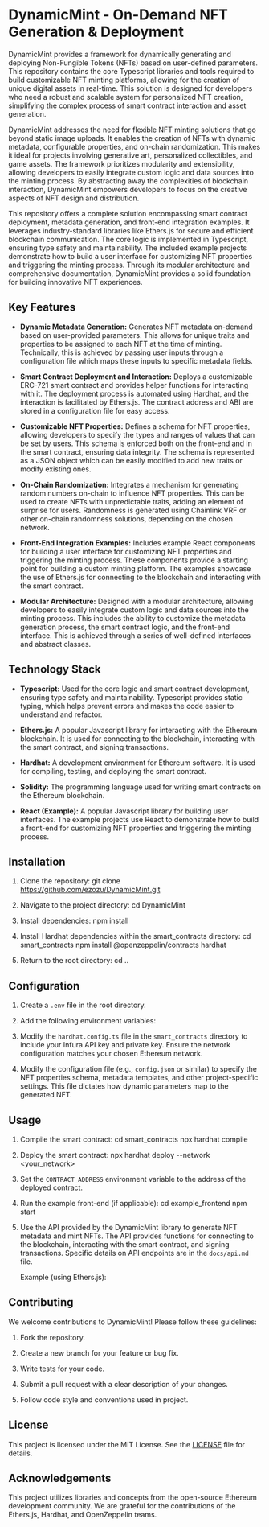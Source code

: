 # DynamicMint - On-Demand NFT Generation & Deployment

DynamicMint provides a framework for dynamically generating and deploying Non-Fungible Tokens (NFTs) based on user-defined parameters. This repository contains the core Typescript libraries and tools required to build customizable NFT minting platforms, allowing for the creation of unique digital assets in real-time. This solution is designed for developers who need a robust and scalable system for personalized NFT creation, simplifying the complex process of smart contract interaction and asset generation.

DynamicMint addresses the need for flexible NFT minting solutions that go beyond static image uploads. It enables the creation of NFTs with dynamic metadata, configurable properties, and on-chain randomization. This makes it ideal for projects involving generative art, personalized collectibles, and game assets. The framework prioritizes modularity and extensibility, allowing developers to easily integrate custom logic and data sources into the minting process. By abstracting away the complexities of blockchain interaction, DynamicMint empowers developers to focus on the creative aspects of NFT design and distribution.

This repository offers a complete solution encompassing smart contract deployment, metadata generation, and front-end integration examples. It leverages industry-standard libraries like Ethers.js for secure and efficient blockchain communication. The core logic is implemented in Typescript, ensuring type safety and maintainability. The included example projects demonstrate how to build a user interface for customizing NFT properties and triggering the minting process. Through its modular architecture and comprehensive documentation, DynamicMint provides a solid foundation for building innovative NFT experiences.

## Key Features

*   **Dynamic Metadata Generation:** Generates NFT metadata on-demand based on user-provided parameters. This allows for unique traits and properties to be assigned to each NFT at the time of minting. Technically, this is achieved by passing user inputs through a configuration file which maps these inputs to specific metadata fields.

*   **Smart Contract Deployment and Interaction:** Deploys a customizable ERC-721 smart contract and provides helper functions for interacting with it. The deployment process is automated using Hardhat, and the interaction is facilitated by Ethers.js. The contract address and ABI are stored in a configuration file for easy access.

*   **Customizable NFT Properties:** Defines a schema for NFT properties, allowing developers to specify the types and ranges of values that can be set by users. This schema is enforced both on the front-end and in the smart contract, ensuring data integrity. The schema is represented as a JSON object which can be easily modified to add new traits or modify existing ones.

*   **On-Chain Randomization:** Integrates a mechanism for generating random numbers on-chain to influence NFT properties. This can be used to create NFTs with unpredictable traits, adding an element of surprise for users. Randomness is generated using Chainlink VRF or other on-chain randomness solutions, depending on the chosen network.

*   **Front-End Integration Examples:** Includes example React components for building a user interface for customizing NFT properties and triggering the minting process. These components provide a starting point for building a custom minting platform. The examples showcase the use of Ethers.js for connecting to the blockchain and interacting with the smart contract.

*   **Modular Architecture:** Designed with a modular architecture, allowing developers to easily integrate custom logic and data sources into the minting process. This includes the ability to customize the metadata generation process, the smart contract logic, and the front-end interface. This is achieved through a series of well-defined interfaces and abstract classes.

## Technology Stack

*   **Typescript:** Used for the core logic and smart contract development, ensuring type safety and maintainability. Typescript provides static typing, which helps prevent errors and makes the code easier to understand and refactor.

*   **Ethers.js:** A popular Javascript library for interacting with the Ethereum blockchain. It is used for connecting to the blockchain, interacting with the smart contract, and signing transactions.

*   **Hardhat:** A development environment for Ethereum software. It is used for compiling, testing, and deploying the smart contract.

*   **Solidity:** The programming language used for writing smart contracts on the Ethereum blockchain.

*   **React (Example):** A popular Javascript library for building user interfaces. The example projects use React to demonstrate how to build a front-end for customizing NFT properties and triggering the minting process.

## Installation

1.  Clone the repository:
    git clone https://github.com/ezozu/DynamicMint.git

2.  Navigate to the project directory:
    cd DynamicMint

3.  Install dependencies:
    npm install

4.  Install Hardhat dependencies within the smart_contracts directory:
    cd smart_contracts
    npm install @openzeppelin/contracts hardhat

5. Return to the root directory:
    cd ..

## Configuration

1.  Create a `.env` file in the root directory.

2.  Add the following environment variables:


3.  Modify the `hardhat.config.ts` file in the `smart_contracts` directory to include your Infura API key and private key. Ensure the network configuration matches your chosen Ethereum network.

4. Modify the configuration file (e.g., `config.json` or similar) to specify the NFT properties schema, metadata templates, and other project-specific settings. This file dictates how dynamic parameters map to the generated NFT.

## Usage

1.  Compile the smart contract:
    cd smart_contracts
    npx hardhat compile

2.  Deploy the smart contract:
    npx hardhat deploy --network <your_network>

3.  Set the `CONTRACT_ADDRESS` environment variable to the address of the deployed contract.

4.  Run the example front-end (if applicable):
    cd example_frontend
    npm start

5.  Use the API provided by the DynamicMint library to generate NFT metadata and mint NFTs. The API provides functions for connecting to the blockchain, interacting with the smart contract, and signing transactions. Specific details on API endpoints are in the `docs/api.md` file.

    Example (using Ethers.js):


## Contributing

We welcome contributions to DynamicMint! Please follow these guidelines:

1.  Fork the repository.

2.  Create a new branch for your feature or bug fix.

3.  Write tests for your code.

4.  Submit a pull request with a clear description of your changes.

5.  Follow code style and conventions used in project.

## License

This project is licensed under the MIT License. See the [LICENSE](https://github.com/ezozu/DynamicMint/blob/main/LICENSE) file for details.

## Acknowledgements

This project utilizes libraries and concepts from the open-source Ethereum development community. We are grateful for the contributions of the Ethers.js, Hardhat, and OpenZeppelin teams.